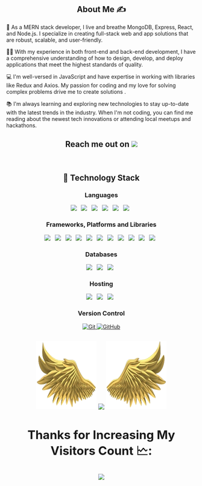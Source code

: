 
<h2 align="center">About Me ✍</h2>

🚀 As a MERN stack developer, I live and breathe MongoDB, Express, React, and Node.js. I specialize in creating full-stack web and app solutions that are robust, scalable, and user-friendly.

👨‍💻 With my experience in both front-end and back-end development, I have a comprehensive understanding of how to design, develop, and deploy applications that meet the highest standards of quality.

💻 I'm well-versed in JavaScript and have expertise in working with libraries like Redux and Axios. My passion for coding and my love for solving complex problems drive me to create solutions .

📚 I'm always learning and exploring new technologies to stay up-to-date with the latest trends in the industry. When I'm not coding, you can find me reading about the newest tech innovations or attending local meetups and hackathons.

 <h2 align="center">Reach me out on <img src="https://media0.giphy.com/media/jqNPzdTTxQfOgOqpO4/source.gif" width="50"></h2> 

<!-- <p align="center">
<a href="mailto: harsh42026@gmail.com">
 <img src="https://img.shields.io/badge/-ritikpr307-c14438?style=flat-square&logo=Gmail&logoColor=white&link=mailto:harsh42026@gmail.com"/>
</a>
<a href="https://www.linkedin.com/in/ritik-rawal-698a18142/">
 <img src="https://img.shields.io/badge/-ritikrawal-blue?style=flat-square&logo=Linkedin&logoColor=white&link=https://www.linkedin.com/in/ritik-rawal-698a18142/"/>
</a>
 <a href="https://twitter.com/ritikhere307">
 <img src="https://img.shields.io/badge/-ritikhere307-blue?style=flat-square&logo=twitter&logoColor=white&link=https://twitter.com/ritikhere307"/>
</a>
</p> -->

<!-- <h2 align="center">✨Connect with me :</h2> -->
<!-- ##  -->

<!-- <p align="center">
<a href="https://www.linkedin.com/in/dhruva-bhattacharya" target="blank">
  <img align="center" src="https://raw.githubusercontent.com/rahuldkjain/github-profile-readme-generator/master/src/images/icons/Social/linked-in-alt.svg" alt="kinshuk banerjee" height="30" width="40" />
 </a>
<a href="https://twitter.com/DhruvaBhattach2" target="blank">
  <img align="center" src="https://raw.githubusercontent.com/rahuldkjain/github-profile-readme-generator/master/src/images/icons/Social/twitter.svg" alt="Kinshuk_1729" height="30" width="40" />
 </a>
<a href="https://www.facebook.com/dhruva130102" target="blank">
<img align="center" src="https://raw.githubusercontent.com/rahuldkjain/github-profile-readme-generator/master/src/images/icons/Social/facebook.svg" alt="kinshuk banerjee" height="30" width="40" />
 </a>
<a href="https://www.instagram.com/bhattacharyadhruva/" target="blank">
  <img align="center" src="https://raw.githubusercontent.com/rahuldkjain/github-profile-readme-generator/master/src/images/icons/Social/instagram.svg" alt="insane_engineer_1729" height="30" width="40" />
 </a>
<a href="https://www.hackerrank.com/dhruvabhattacha1" target="blank">
  <img align="center" src="https://raw.githubusercontent.com/rahuldkjain/github-profile-readme-generator/master/src/images/icons/Social/hackerrank.svg" alt="kinshuk2002_king" height="30" width="40" />
  </a>
<a href="https://leetcode.com/dhruvabhattacharya130102/" target="blank">
  <img align="center" src="https://raw.githubusercontent.com/rahuldkjain/github-profile-readme-generator/master/src/images/icons/Social/leet-code.svg" alt="kinshuk-code-1729" height="30" width="40" />
  </a>
</p> -->





<!-- <picture>
  <source media="(prefers-color-scheme: dark)" srcset="github-snake-dark.svg" />
  <source media="(prefers-color-scheme: light)" srcset="github-snake.svg" />
  <img alt="github-snake" src="github-snake.svg" />
</picture> -->

<br>

<!-- [![@rishabh3562's Holopin board](https://holopin.io/api/user/board?user=rishabh7406)](https://holopin.io/@dhruvaop) -->

<!-- <h2 align="center">My Portfolio</h2>
 -->
<!-- ## **My Portfolio**:

<a href="https://rishabh108.netlify.app/"><img src="https://img.shields.io/badge/Portfolio-%23000000.svg?style=for-the-badge&logo=Firefox&style=flat&logoColor=#FF7139"/></a> -->
<!-- <h2 align="center">🔭Technology Stack</h2> -->
<h2 align="center">🔭 Technology Stack</h2>

<h3 align="center">Languages </h3>

<!-- ### **Languages**: -->
<div align="center">
<img height=23 src="https://img.shields.io/badge/javascript-%23323330.svg?style=for-the-badge&logo=javascript&style=flat&logoColor=%23F7DF1E">&nbsp;&nbsp;
<img height=23 src="https://img.shields.io/badge/c++-%2300599C.svg?style=for-the-badge&logo=c%2B%2B&style=flat&logoColor=white">&nbsp;&nbsp;
<img height=23 src="https://img.shields.io/badge/python-3670A0?style=for-the-badge&logo=python&style=flat&logoColor=ffdd54">&nbsp;&nbsp;
<img height=23 src="https://img.shields.io/badge/css3-%231572B6.svg?style=for-the-badge&logo=css3&style=flat&logoColor=white">&nbsp;&nbsp;
<img height=23 src="https://img.shields.io/badge/html5-%23E34F26.svg?style=for-the-badge&logo=html5&style=flat&logoColor=white">&nbsp;&nbsp;
<img height=23 src="https://img.shields.io/static/v1?style=for-the-badge&message=C&color=222222&style=plastic&logo=C&logoColor=A8B9CC&label= ">&nbsp;&nbsp;
</div>


<h3 align="center">Frameworks, Platforms and Libraries </h3>
<!-- ### **Frameworks, Platforms and Libraries**: -->
<div align="center">
<img height=23 src="https://img.shields.io/badge/React-%2320232a.svg?style=for-the-badge&logo=react&style=flat&logoColor=%2361DAFB">&nbsp;&nbsp;
<img height="23" src="https://img.shields.io/badge/React_Native-282c34.svg??style=for-the-badge&logo=react&style=flat&logoColor=%2361DAFB">&nbsp;&nbsp;
<img height=23 src="https://img.shields.io/badge/express.js-%23404d59.svg?style=for-the-badge&logo=express&style=flat&logoColor=%2361DAFB">&nbsp;&nbsp;
<img height=23 src="https://img.shields.io/static/v1?style=for-the-badge&message=Next.js&color=000000&logo=Next.js&style=plastic&logoColor=FFFFFF&label= ">&nbsp;&nbsp;
<img height=23 src="https://img.shields.io/static/v1?style=for-the-badge&message=React&color=222222&logo=React&style=plastic&logoColor=61DAFB&label= ">&nbsp;&nbsp;
<img height=23 src="https://img.shields.io/static/v1?style=for-the-badge&message=React+Router&color=CA4245&style=plastic&logo=React+Router&logoColor=FFFFFF&label= ">&nbsp;&nbsp;
<img height=23 src="https://img.shields.io/static/v1?style=for-the-badge&message=MongoDB&color=47A248&style=plastic&logo=MongoDB&logoColor=FFFFFF&label= ">&nbsp;&nbsp;
<img height=23 src="https://img.shields.io/static/v1?style=for-the-badge&message=Firebase&color=222222&style=plastic&logo=Firebase&logoColor=FFCA28&label= ">&nbsp;&nbsp;
<img height=23 src="https://img.shields.io/static/v1?style=for-the-badge&message=Material+Design&style=plastic&color=757575&logo=Material+Design&logoColor=FFFFFF&label= ">&nbsp;&nbsp;
<img height=23 src="https://img.shields.io/static/v1?style=for-the-badge&message=Material+Design+Icons&color=2196F3&style=plastic&logo=Material+Design+Icons&logoColor=FFFFFF&label= ">&nbsp;&nbsp;
<img height=23 src="https://img.shields.io/badge/node.js-6DA55F?style=for-the-badge&logo=node.js&style=flat&logoColor=white">&nbsp;&nbsp;
</div>
  
<h3 align="center">Databases </h3>
<!-- ### **Databases**: -->
<div align="center">
<img height=23 src="https://img.shields.io/badge/MongoDB-%234ea94b.svg?style=for-the-badge&logo=mongodb&style=plastic&logoColor=white">&nbsp;&nbsp;
<img height=23 src="https://img.shields.io/static/v1?style=for-the-badge&message=Firebase&color=222222&style=plastic&logo=Firebase&logoColor=FFCA28&label=">&nbsp;&nbsp;
<img height=23 src="https://img.shields.io/static/v1?style=for-the-badge&message=MySQL&color=4479A1&logo=MySQL&style=plastic&logoColor=FFFFFF&label=">&nbsp;&nbsp;
</div>

<h3 align="center">Hosting </h3>
<!-- ### **Hosting**: -->
<div align="center">
<img height=23 src="https://img.shields.io/badge/AWS-%23FF9900.svg?style=for-the-badge&logo=amazon-aws&style=plastic&logoColor=white">&nbsp;&nbsp;
<img height=23 src="https://img.shields.io/badge/firebase-%23039BE5.svg?style=for-the-badge&style=plastic&logo=firebase&logoColor=#00C7B7)">&nbsp;&nbsp;
<img height=23 src="https://img.shields.io/badge/netlify-%23000000.svg?style=for-the-badge&style=plastic&logo=netlify&logoColor=#00C7B7">&nbsp;&nbsp;
</div>
<!-- #### **Other**:
  <a href="https://getbootstrap.com" target="_blank">
   <img height=23 src="https://img.shields.io/static/v1?style=for-the-badge&message=Axios&color=5A29E4&style=plastic&logo=Axios&logoColor=FFFFFF&label="alt="Material Design"/>
  </a>&nbsp;&nbsp; -->

<h3 align="center">Version Control </h3>
<!-- ### **Version Control**: -->
<div align="center">
  <a href="https://getbootstrap.com" target="_blank">
   <img height=23 src="https://img.shields.io/static/v1?style=for-the-badge&message=Git&color=F05032&logo=Git&style=plastic&logoColor=FFFFFF&label="alt="Git"/>
  </a>
    <a href="https://getbootstrap.com" target="_blank">
   <img height=23 src="https://img.shields.io/static/v1?style=for-the-badge&message=GitHub&color=181717&style=plastic&logo=GitHub&logoColor=FFFFFF&label="alt="GitHub"/>
  </a>
</div>






<div align="center">

<h2 align="left"🔥 My contribution:</h2>
<!-- ## 🔥 My contribution: -->

<p align="center">
  <a>
   <img height="180" width="160" src="https://github.com/Nitesh-thapliyal/Nitesh-thapliyal/blob/main/left.png">
   <img align="center" src="https://github-readme-streak-stats.herokuapp.com/?user=rishabh3562&theme=dark&hide_border=true"/>
   <img height="180" width="160" src="https://github.com/Nitesh-thapliyal/Nitesh-thapliyal/blob/main/right.png">
</p>
  
<!-- [![](https://github-readme-stats.vercel.app/api?username=rishabh3562&show_icons=true&theme=tokyonight&hide_border=true&locale=en)](https://github.com/Elanza-48)
  [![](https://github-readme-stats.vercel.app/api/top-langs?username=rishabh3562&show_icons=true&locale=en&layout=compact&theme=tokyonight&hide_border=true)](https://github.com/Elanza-48) -->
<h2 align="center">Thanks for Increasing My Visitors Count 🗠:</h2> 

<p align = "center">
  <img src="https://profile-counter.glitch.me/rishabh3562/count.svg" />
</p>

</div>




<!-- <p align="left">
  <img  src="https://raw.githubusercontent.com/Elanza-48/Elanza-48/main/resources/img/github-contribution-grid-snake.svg"
    alt="example" />
</p> -->




<!---
rishabh3562/rishabh3562 is a ✨ special ✨ repository because its `README.md` (this file) appears on your GitHub profile.
You can click the Preview link to take a look at your changes.
--->
